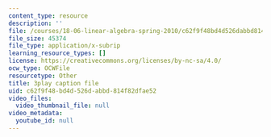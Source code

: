 ```yaml
---
content_type: resource
description: ''
file: /courses/18-06-linear-algebra-spring-2010/c62f9f48bd4d526dabbd814f82dfae52_RWvi4Vx4CDc.vtt
file_size: 45374
file_type: application/x-subrip
learning_resource_types: []
license: https://creativecommons.org/licenses/by-nc-sa/4.0/
ocw_type: OCWFile
resourcetype: Other
title: 3play caption file
uid: c62f9f48-bd4d-526d-abbd-814f82dfae52
video_files:
  video_thumbnail_file: null
video_metadata:
  youtube_id: null
---
```


